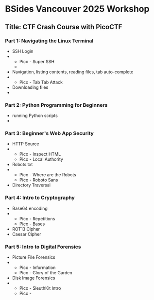 # BSides Vancouver 2025 Workshop
## Title: CTF Crash Course with PicoCTF
### Part 1: Navigating the Linux Terminal
* SSH Login
* * Pico - Super SSH
  * 
* Navigation, listing contents, reading files, tab auto-complete
* * Pico - Tab Tab Attack
* Downloading files
* 
### Part 2: Python Programming for Beginners
* running Python scripts
* 
### Part 3: Beginner's Web App Security
* HTTP Source
* * Pico - Inspect HTML
  * Pico - Local Authority
* Robots.txt
* * Pico - Where are the Robots
  * Pico - Roboto Sans
* Directory Traversal
### Part 4: Intro to Cryptography
* Base64 encoding
* * Pico - Repetitions
  * Pico - Bases
* ROT13 Cipher
* Caesar Cipher
### Part 5: Intro to Digital Forensics
* Picture File Forensics
* * Pico - Information
  * Pico - Glory of the Garden
* Disk Image Forensics
* * Pico - SleuthKit Intro
  * Pico - 
